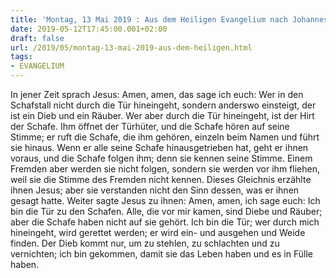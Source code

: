 ```yaml
---
title: 'Montag, 13 Mai 2019 : Aus dem Heiligen Evangelium nach Johannes - Joh 10,1-10.'
date: 2019-05-12T17:45:00.001+02:00
draft: false
url: /2019/05/montag-13-mai-2019-aus-dem-heiligen.html
tags: 
- EVANGELIUM
---
```


In jener Zeit sprach Jesus: Amen, amen, das sage ich euch: Wer in den Schafstall nicht durch die Tür hineingeht, sondern anderswo einsteigt, der ist ein Dieb und ein Räuber. Wer aber durch die Tür hineingeht, ist der Hirt der Schafe. Ihm öffnet der Türhüter, und die Schafe hören auf seine Stimme; er ruft die Schafe, die ihm gehören, einzeln beim Namen und führt sie hinaus. Wenn er alle seine Schafe hinausgetrieben hat, geht er ihnen voraus, und die Schafe folgen ihm; denn sie kennen seine Stimme. Einem Fremden aber werden sie nicht folgen, sondern sie werden vor ihm fliehen, weil sie die Stimme des Fremden nicht kennen. Dieses Gleichnis erzählte ihnen Jesus; aber sie verstanden nicht den Sinn dessen, was er ihnen gesagt hatte. Weiter sagte Jesus zu ihnen: Amen, amen, ich sage euch: Ich bin die Tür zu den Schafen. Alle, die vor mir kamen, sind Diebe und Räuber; aber die Schafe haben nicht auf sie gehört. Ich bin die Tür; wer durch mich hineingeht, wird gerettet werden; er wird ein- und ausgehen und Weide finden. Der Dieb kommt nur, um zu stehlen, zu schlachten und zu vernichten; ich bin gekommen, damit sie das Leben haben und es in Fülle haben.
